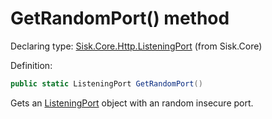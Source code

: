 <!--

Copyrights 2023 Sisk Framework - CypherPotato
Published under MIT license

!!! DO NOT EDIT THIS FILE !!!
This file was generated by a tool in the Sisk package. To edit the information in this documentation,
edit the XML documentation present in the Sisk source code.

-->


# GetRandomPort() method

Declaring type: [Sisk.Core.Http.ListeningPort](/read?q=/contents/spec/Sisk.Core.Http.ListeningPort.md) (from Sisk.Core)


Definition:

```cs
public static ListeningPort GetRandomPort()
```

Gets an <a href="/read?q=/contents/spec/Sisk.Core.Http.ListeningPort.md">ListeningPort</a> object with an random insecure port.

